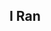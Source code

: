 ## I Ran

<!-- paste the below just before the </head> tag -->
<script type="module" src="https://mixthat.co/js/bundled/mixthat-player/dist/module.js"></script>
<style>
:root {
  --stemplayer-js-controls-background-color: #232323;
}
</style>
<!-- Paste the below in the HTML document where you would like the player to appear -->
<mixthat-player controls="" src="https://mixthat.co/api/tracks/06e0d4b3-64bb-4db5-b9ed-6c99337b3896/stream?authToken=eyJhbGciOiJIUzI1NiIsInR5cCI6IkpXVCJ9.eyJ0b2tlbnV1aWQiOiI2MmVkN2YyNC1jMTlmLTQzMDgtYTNmMi0xOWQwMmFlNjY1MDciLCJvd25lcklkIjoidXMtZWFzdC0xOmE2YWY0M2NkLTNlMDgtY2U1YS1kNmE2LWMzOWM2ODBjNTA4OSIsImFjbDp0cmFjazpzdHJlYW0iOnRydWUsImlhdCI6MTcyMDgwMDM2NywiYXVkIjoiaHR0cHM6Ly9taXh0aGF0LmNvIiwiaXNzIjoiaHR0cHM6Ly9taXh0aGF0LmNvIiwic3ViIjoiMDZlMGQ0YjMtNjRiYi00ZGI1LWI5ZWQtNmM5OTMzN2IzODk2In0.uesJBKEDNRRC-JiE4rseLTw_JL7rxN8qZzUgRgwVESM"></mixthat-player>
